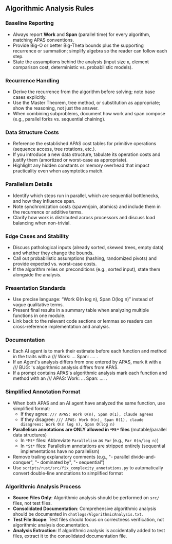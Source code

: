 ## Algorithmic Analysis Rules

### Baseline Reporting
- Always report **Work** and **Span** (parallel time) for every algorithm, matching APAS conventions.
- Provide Big-O or better Big-Theta bounds plus the supporting recurrence or summation; simplify algebra so the reader can follow each step.
- State the assumptions behind the analysis (input size `n`, element comparison cost, deterministic vs. probabilistic models).

### Recurrence Handling
- Derive the recurrence from the algorithm before solving; note base cases explicitly.
- Use the Master Theorem, tree method, or substitution as appropriate; show the reasoning, not just the answer.
- When combining subproblems, document how work and span compose (e.g., parallel forks vs. sequential chaining).

### Data Structure Costs
- Reference the established APAS cost tables for primitive operations (sequence access, tree rotations, etc.).
- If you introduce a new data structure, tabulate its operation costs and justify them (amortized or worst-case as appropriate).
- Highlight any hidden constants or memory overhead that impact practicality even when asymptotics match.

### Parallelism Details
- Identify which steps run in parallel, which are sequential bottlenecks, and how they influence span.
- Note synchronization costs (spawn/join, atomics) and include them in the recurrence or additive terms.
- Clarify how work is distributed across processors and discuss load balancing when non-trivial.

### Edge Cases and Stability
- Discuss pathological inputs (already sorted, skewed trees, empty data) and whether they change the bounds.
- Call out probabilistic assumptions (hashing, randomized pivots) and provide expected vs. worst-case costs.
- If the algorithm relies on preconditions (e.g., sorted input), state them alongside the analysis.

### Presentation Standards
- Use precise language: “Work Θ(n log n), Span O(log n)” instead of vague qualitative terms.
- Present final results in a summary table when analyzing multiple functions in one module.
- Link back to the relevant code sections or lemmas so readers can cross-reference implementation and analysis.

### Documentation
- Each AI agent is to mark their estimate before each function and method in the traits with a /// <AGENT-NAME> Work: ... Span: .... .
- If an Agent's analysis differs from one entered by APAS, mark it with a 
  /// BUG: <AGENT-NAME>'s algorithmic analysis differs from APAS.
- If a prompt contains APAS's algorithmic analysis mark each function and method with an /// APAS: Work: ... Span: .... .

### Simplified Annotation Format
- When both APAS and an AI agent have analyzed the same function, use simplified format:
  - If they agree: `/// APAS: Work Θ(n), Span Θ(1), claude agrees`
  - If they disagree: `/// APAS: Work Θ(n), Span Θ(1), claude disagrees: Work Θ(n log n), Span Θ(log n)`
- **Parallelism annotations are ONLY allowed in `*Mt*` files** (mutable/parallel data structures)
  - In `*Mt*` files: Abbreviate `Parallelism` as `Par` (e.g., `Par Θ(n/log n)`)
  - In `*St*` files: Parallelism annotations are stripped entirely (sequential implementations have no parallelism)
- Remove trailing explanatory comments (e.g., "- parallel divide-and-conquer", "- dominated by", "- sequential")
- Use `scripts/rust/src/fix_complexity_annotations.py` to automatically convert double-line annotations to simplified format

### Algorithmic Analysis Process
- **Source Files Only**: Algorithmic analysis should be performed on `src/` files, not test files.
- **Consolidated Documentation**: Comprehensive algorithmic analysis should be documented in `chatlogs/AlgorithmicAnalysis.txt`.
- **Test File Scope**: Test files should focus on correctness verification, not algorithmic analysis documentation.
- **Analysis Extraction**: If algorithmic analysis is accidentally added to test files, extract it to the consolidated documentation file.
